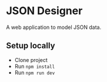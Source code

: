 # JSON Designer
A web application to model JSON data.

## Setup locally
- Clone project
- Run `npm install`
- Run `npm run dev`
